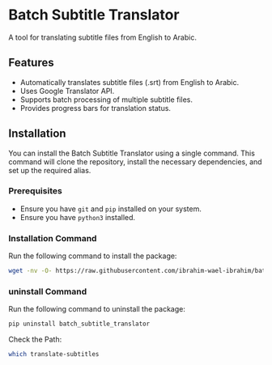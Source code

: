 # Batch Subtitle Translator

A tool for translating subtitle files from English to Arabic.

## Features

- Automatically translates subtitle files (.srt) from English to Arabic.
- Uses Google Translator API.
- Supports batch processing of multiple subtitle files.
- Provides progress bars for translation status.

## Installation

You can install the Batch Subtitle Translator using a single command. This command will clone the repository, install the necessary dependencies, and set up the required alias.

### Prerequisites

- Ensure you have `git` and `pip` installed on your system.
- Ensure you have `python3` installed.

### Installation Command

Run the following command to install the package:

```sh
wget -nv -O- https://raw.githubusercontent.com/ibrahim-wael-ibrahim/batch-subtitle-translator/main/scripts/install.sh | bash

```

### uninstall Command

Run the following command to uninstall the package:

```sh
pip uninstall batch_subtitle_translator

```

Check the Path:

```sh
which translate-subtitles


```

